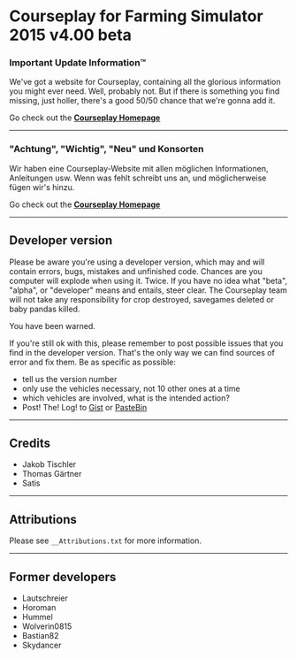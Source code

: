 # Courseplay for Farming Simulator 2015 v4.00 beta

### Important Update Information™
We've got a website for Courseplay, containing all the glorious information you might ever need. Well, probably not. But if there is something you find missing, just holler, there's a good 50/50 chance that we're gonna add it.

Go check out the **[Courseplay Homepage][CP Website Link]**

----
### "Achtung", "Wichtig", "Neu" und Konsorten
Wir haben eine Courseplay-Website mit allen möglichen Informationen, Anleitungen usw. Wenn was fehlt schreibt uns an, und möglicherweise fügen wir's hinzu.

Go check out the **[Courseplay Homepage][CP Website Link]**

[CP Website Link]: http://courseplay.github.com/courseplay/
___

## Developer version
Please be aware you're using a developer version, which may and will contain errors, bugs, mistakes and unfinished code. Chances are you computer will explode when using it. Twice. If you have no idea what "beta", "alpha", or "developer" means and entails, steer clear. The Courseplay team will not take any responsibility for crop destroyed, savegames deleted or baby pandas killed. 

You have been warned.

If you're still ok with this, please remember to post possible issues that you find in the developer version. That's the only way we can find sources of error and fix them. 
Be as specific as possible:
* tell us the version number
* only use the vehicles necessary, not 10 other ones at a time
* which vehicles are involved, what is the intended action?
* Post! The! Log! to [Gist](https://gist.github.com/) or [PasteBin](http://pastebin.com/)

___

## Credits  
* Jakob Tischler
* Thomas Gärtner
* Satis

___

## Attributions
Please see `__Attributions.txt` for more information.
___

## Former developers  
* Lautschreier
* Horoman
* Hummel
* Wolverin0815
* Bastian82
* Skydancer
